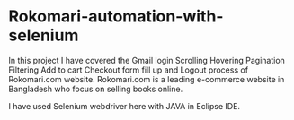 # Rokomari-automation-with-selenium
In this project I have covered the Gmail login Scrolling Hovering Pagination Filtering Add to cart Checkout form fill up and Logout process of Rokomari.com website. Rokomari.com is a leading e-commerce website in Bangladesh who focus on selling books online.

I have used Selenium webdriver here with JAVA in Eclipse IDE.
